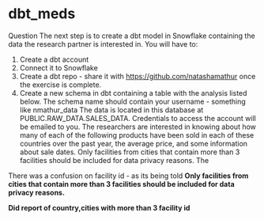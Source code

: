 # dbt_meds

Question 
The next step is to create a dbt model in Snowflake containing the data the
research partner is interested in. You will have to:
1) Create a dbt account
2) Connect it to Snowflake
3) Create a dbt repo - share it with https://github.com/natashamathur once
the exercise is complete.
4) Create a new schema in dbt containing a table with the analysis listed below.
The schema name should contain your username - something like
nmathur_data
The data is located in this database at PUBLIC.RAW_DATA.SALES_DATA.
Credentials to access the account will be emailed to you.
The researchers are interested in knowing about how many of each of the
following products have been sold in each of these countries over the past year, the
average price, and some information about sale dates. Only facilities from cities
that contain more than 3 facilities should be included for data privacy reasons. The


There was a confusion on facility id - as its being told 
<b>Only facilities from cities
that contain more than 3 facilities should be included for data privacy reasons.<b>

Did report of country,cities with more than 3 facility id